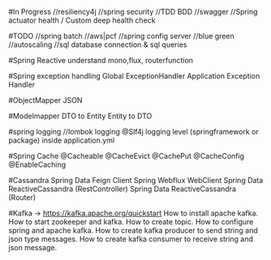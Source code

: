 #In Progress
//resiliency4j
//spring security
//TDD BDD
//swagger
//Spring actuator health / Custom deep health check

#TODO
//spring batch
//aws|pcf
//spring config server
//blue green
//autoscaling
//sql database connection & sql queries

#Spring Reactive
understand mono,flux, routerfunction

#Spring exception handling 
Global ExceptionHandler
Application Exception Handler

#ObjectMapper JSON

#Modelmapper
DTO to Entity
Entity to DTO

#spring logging //lombok logging
@Slf4j
logging level (springframework or package) inside application.yml

#Spring Cache
@Cacheable
@CacheEvict
@CachePut
@CacheConfig
@EnableCaching

#Cassandra
Spring Data Feign Client
Spring Webflux WebClient
Spring Data ReactiveCassandra (RestController)
Spring Data ReactiveCassandra (Router)

#Kafka -> https://kafka.apache.org/quickstart
How to install apache kafka.
How to start zookeeper and kafka.
How to create topic.
How to configure spring and apache kafka.
How to create kafka producer to send string and json type messages.
How to create kafka consumer to receive string and json message.
